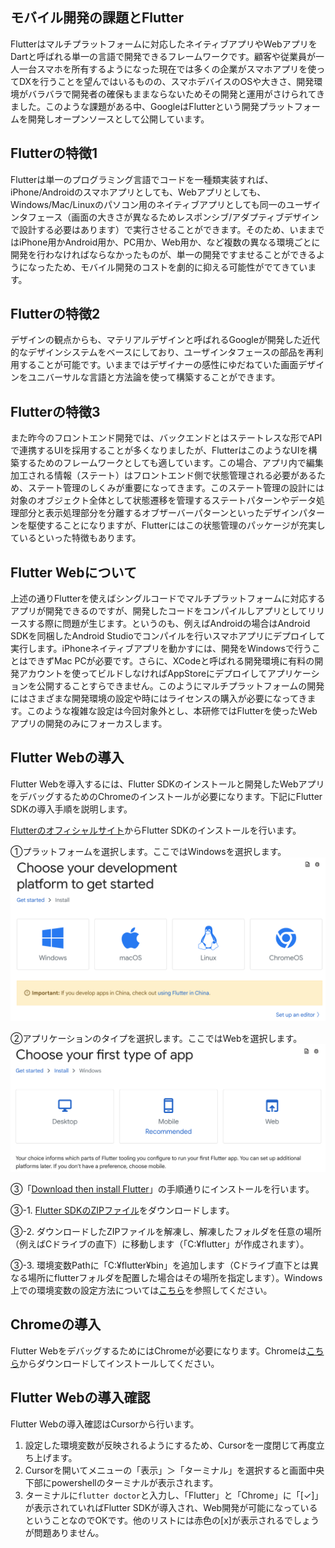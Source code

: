 ## モバイル開発の課題とFlutter
Flutterはマルチプラットフォームに対応したネイティブアプリやWebアプリをDartと呼ばれる単一の言語で開発できるフレームワークです。顧客や従業員が一人一台スマホを所有するようになった現在では多くの企業がスマホアプリを使ってDXを行うことを望んではいるものの、スマホデバイスのOSや大きさ、開発環境がバラバラで開発者の確保もままならないためその開発と運用がさけられてきました。このような課題がある中、GoogleはFlutterという開発プラットフォームを開発しオープンソースとして公開しています。

## Flutterの特徴1
Flutterは単一のプログラミング言語でコードを一種類実装すれば、iPhone/Androidのスマホアプリとしても、Webアプリとしても、Windows/Mac/Linuxのパソコン用のネイティブアプリとしても同一のユーザインタフェース（画面の大きさが異なるためレスポンシブ/アダプティブデザインで設計する必要はあります）で実行させることができます。そのため、いままではiPhone用かAndroid用か、PC用か、Web用か、など複数の異なる環境ごとに開発を行わなければならなかったものが、単一の開発ですませることができるようになったため、モバイル開発のコストを劇的に抑える可能性がでてきています。

## Flutterの特徴2
デザインの観点からも、マテリアルデザインと呼ばれるGoogleが開発した近代的なデザインシステムをベースにしており、ユーザインタフェースの部品を再利用することが可能です。いままではデザイナーの感性にゆだねていた画面デザインをユニバーサルな言語と方法論を使って構築することができます。

## Flutterの特徴3
また昨今のフロントエンド開発では、バックエンドとはステートレスな形でAPIで連携するUIを採用することが多くなりましたが、FlutterはこのようなUIを構築するためのフレームワークとしても適しています。この場合、アプリ内で編集加工される情報（ステート）はフロントエンド側で状態管理される必要があるため、ステート管理のしくみが重要になってきます。このステート管理の設計には対象のオブジェクト全体として状態遷移を管理するステートパターンやデータ処理部分と表示処理部分を分離するオブザーバーパターンといったデザインパターンを駆使することになりますが、Flutterにはこの状態管理のパッケージが充実しているといった特徴もあります。

## Flutter Webについて
上述の通りFlutterを使えばシングルコードでマルチプラットフォームに対応するアプリが開発できるのですが、開発したコードをコンパイルしアプリとしてリリースする際に問題が生じます。というのも、例えばAndroidの場合はAndroid SDKを同梱したAndroid Studioでコンパイルを行いスマホアプリにデプロイして実行します。iPhoneネイティブアプリを動かすには、開発をWindowsで行うことはできずMac PCが必要です。さらに、XCodeと呼ばれる開発環境に有料の開発アカウントを使ってビルドしなければAppStoreにデプロイしてアプリケーションを公開することすらできません。このようにマルチプラットフォームの開発にはさまざまな開発環境の設定や時にはライセンスの購入が必要になってきます。このような複雑な設定は今回対象外とし、本研修ではFlutterを使ったWebアプリの開発のみにフォーカスします。

## Flutter Webの導入
Flutter Webを導入するには、Flutter SDKのインストールと開発したWebアプリをデバッグするためのChromeのインストールが必要になります。下記にFlutter SDKの導入手順を説明します。

 [Flutterのオフィシャルサイト](https://docs.flutter.dev/get-started/install)からFlutter SDKのインストールを行います。

①プラットフォームを選択します。ここではWindowsを選択します。
![プラットフォームの選択](./images/f01.png)

②アプリケーションのタイプを選択します。ここではWebを選択します。
![プラットフォームの選択](./images/f02.png)

③「[Download then install Flutter](https://docs.flutter.dev/get-started/install/windows/web?tab=download#install-the-flutter-sdk)」の手順通りにインストールを行います。

③-1. [Flutter SDKのZIPファイル](https://storage.googleapis.com/flutter_infra_release/releases/stable/windows/flutter_windows_3.16.9-stable.zip)をダウンロードします。

③-2. ダウンロードしたZIPファイルを解凍し、解凍したフォルダを任意の場所（例えばCドライブの直下）に移動します（「C:¥flutter」が作成されます）。

③-3. 環境変数Pathに「C:¥flutter¥bin」を追加します（Cドライブ直下とは異なる場所にflutterフォルダを配置した場合はその場所を指定します）。Windows上での環境変数の設定方法については[こちら](https://www.scc-kk.co.jp/scc-books/java8_workbook/java_dev-win10.html)を参照してください。

## Chromeの導入
Flutter WebをデバッグするためにはChromeが必要になります。Chromeは[こちら](https://www.google.com/intl/ja_jp/chrome/)からダウンロードしてインストールしてください。

## Flutter Webの導入確認
Flutter Webの導入確認はCursorから行います。

1. 設定した環境変数が反映されるようにするため、Cursorを一度閉じて再度立ち上げます。
2. Cursorを開いてメニューの「表示」＞「ターミナル」を選択すると画面中央下部にpowershellのターミナルが表示されます。
3. ターミナルに`flutter doctor`と入力し、「Flutter」と「Chrome」に「[✓]」が表示されていればFlutter SDKが導入され、Web開発が可能になっているということなのでOKです。他のリストには赤色の[x]が表示されるでしょうが問題ありません。

